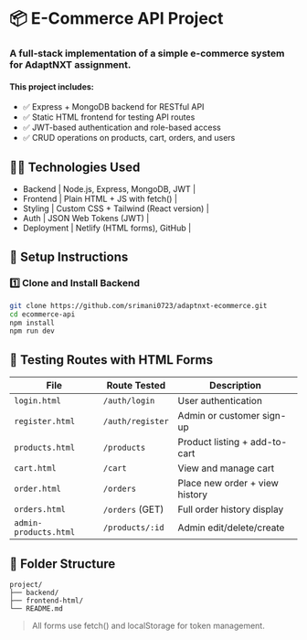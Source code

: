 # 📦 E-Commerce API Project
### A full-stack implementation of a simple e-commerce system for AdaptNXT assignment. 

#### This project includes:
- ✅ Express + MongoDB backend for RESTful API
- ✅ Static HTML frontend for testing API routes
- ✅ JWT-based authentication and role-based access
- ✅ CRUD operations on products, cart, orders, and users

## 🧑‍💻 Technologies Used
- Backend | Node.js, Express, MongoDB, JWT | 
- Frontend | Plain HTML + JS with fetch() | 
- Styling | Custom CSS + Tailwind (React version) | 
- Auth | JSON Web Tokens (JWT) | 
- Deployment | Netlify (HTML forms), GitHub | 

## 🚀 Setup Instructions
### 1️⃣ Clone and Install Backend

```bash
git clone https://github.com/srimani0723/adaptnxt-ecommerce.git
cd ecommerce-api
npm install
npm run dev
```

## 🧪 Testing Routes with HTML Forms

| File                 | Route Tested      | Description                      |
|----------------------|-------------------|----------------------------------|
| `login.html`         | `/auth/login`     | User authentication              |
| `register.html`      | `/auth/register`  | Admin or customer sign-up        |
| `products.html`      | `/products`       | Product listing + add-to-cart    |
| `cart.html`          | `/cart`           | View and manage cart             |
| `order.html`         | `/orders`         | Place new order + view history   |
| `orders.html`        | `/orders` (GET)   | Full order history display       |
| `admin-products.html`| `/products/:id`   | Admin edit/delete/create         |

## 📁 Folder Structure


```
project/  
├── backend/                 
├── frontend-html/           
└── README.md  
```
 > All forms use fetch() and localStorage for token management.






